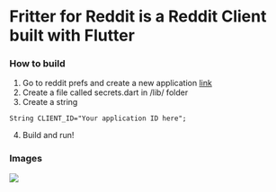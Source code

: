 # Fritter for Reddit is a Reddit Client built with Flutter

### How to build 
1. Go to reddit prefs and create a new application [link]("https://www.reddit.com/prefs/apps/")
2. Create a file called secrets.dart in /lib/ folder
3. Create a string 

```String CLIENT_ID="Your application ID here";```

4. Build and run!

### Images
![](/images/img.png)